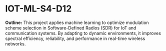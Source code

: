 # IOT-ML-S4-D12

**Outline:**
This project applies machine learning to optimize modulation scheme selection in Software-Defined Radios (SDR) for IoT and communication systems. 
By adapting to dynamic environments, it improves spectral efficiency, reliability, and performance in real-time wireless networks.


